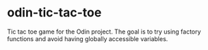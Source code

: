 # odin-tic-tac-toe

Tic tac toe game for the Odin project. The goal is to try using factory functions and avoid having globally accessible variables.